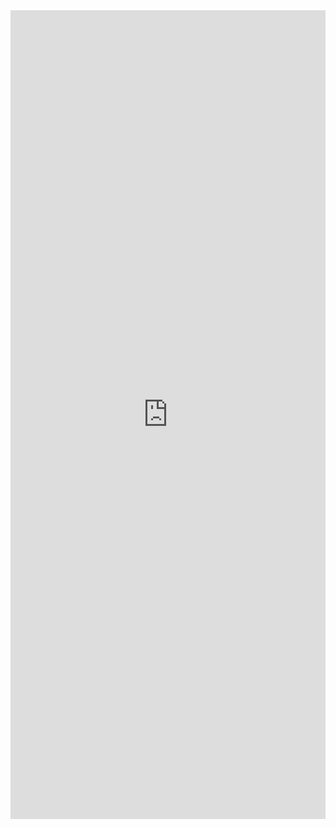 <div style="width:100%;">
  <iframe src="https://docs.google.com/forms/d/e/1FAIpQLSeFPZ48Rqyl8TsNJStdaYXQwTvA9pgwbVEAoAv1L0hdY15ZFg/viewform?embedded=true" frameborder="0" marginheight="0" marginwidth="0" allowfullscreen style="width:100%;" height="1294">Loading…</iframe>
</div>
